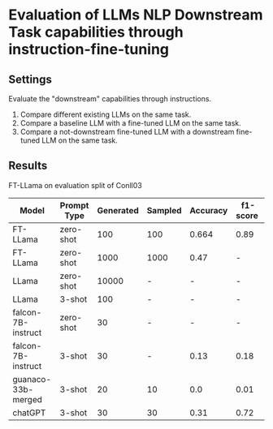# Evaluation of LLMs NLP Downstream Task capabilities through instruction-fine-tuning


## Settings

Evaluate the "downstream" capabilities through instructions.

1. Compare different existing LLMs on the same task.
2. Compare a baseline LLM with a fine-tuned LLM on the same task.
3. Compare a not-downstream fine-tuned LLM with a downstream fine-tuned LLM on the same task.



## Results

FT-LLama on evaluation split of Conll03

| Model | Prompt Type | Generated | Sampled | Accuracy | f1-score | 
| --- | --- | --- | --- | --- | --- |
| FT-LLama | zero-shot | 100  | 100 | 0.664 | 0.89 |
| FT-LLama | zero-shot | 1000 | 1000 | 0.47 | - |
| LLama | zero-shot | 10000 | - | - | - |
| LLama | 3-shot | 100 | - | - | - |
| falcon-7B-instruct | zero-shot | 30 | - | - | - |
| falcon-7B-instruct | 3-shot | 30 | - | 0.13 | 0.18 |
| guanaco-33b-merged | 3-shot | 20 | 10 | 0.0 | 0.01 |
| chatGPT | 3-shot | 30 | 30 | 0.31 | 0.72|